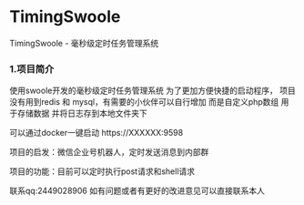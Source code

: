 # TimingSwoole
TimingSwoole - 毫秒级定时任务管理系统
### 1\.项目简介

使用swoole开发的毫秒级定时任务管理系统
为了更加方便快捷的启动程序，
项目没有用到redis 和 mysql，有需要的小伙伴可以自行增加
而是自定义php数组 用于存储数据
并将日志存到本地文件夹下

可以通过docker一键启动
https://XXXXXX:9598

项目的启发：微信企业号机器人，定时发送消息到内部群

项目的功能：目前可以定时执行post请求和shell请求

联系qq:2449028906
如有问题或者有更好的改进意见可以直接联系本人
~~~bash

~~~

